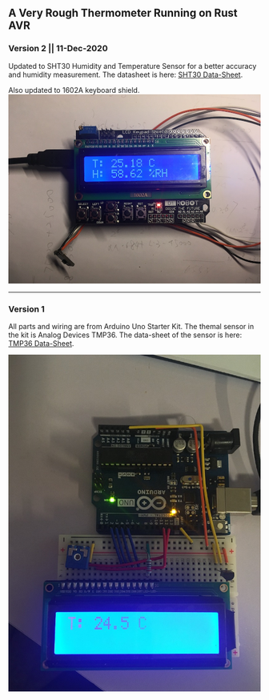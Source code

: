 ## A Very Rough Thermometer Running on Rust AVR
### Version 2 || 11-Dec-2020
Updated to SHT30 Humidity and Temperature Sensor for a better accuracy and humidity measurement. The datasheet is here:
[SHT30 Data-Sheet](https://www.sensirion.com/fileadmin/user_upload/customers/sensirion/Dokumente/2_Humidity_Sensors/Datasheets/Sensirion_Humidity_Sensors_SHT3x_Datasheet_digital.pdf). 

Also updated to 1602A keyboard shield.
![alt text](https://github.com/yuanyuan2100/Arduino-Uno-Themometer/blob/master/arduino_thermometer_V2.jpg?raw=true)

------
### Version 1
All parts and wiring are from Arduino Uno Starter Kit. The themal sensor in the kit is Analog Devices TMP36. The data-sheet of the sensor is here:
[TMP36 Data-Sheet](https://www.analog.com/media/en/technical-documentation/data-sheets/TMP35_36_37.pdf).

![alt text](https://github.com/yuanyuan2100/Arduino-Uno-Themometer/blob/master/arduino_thermometer.jpg?raw=true)
